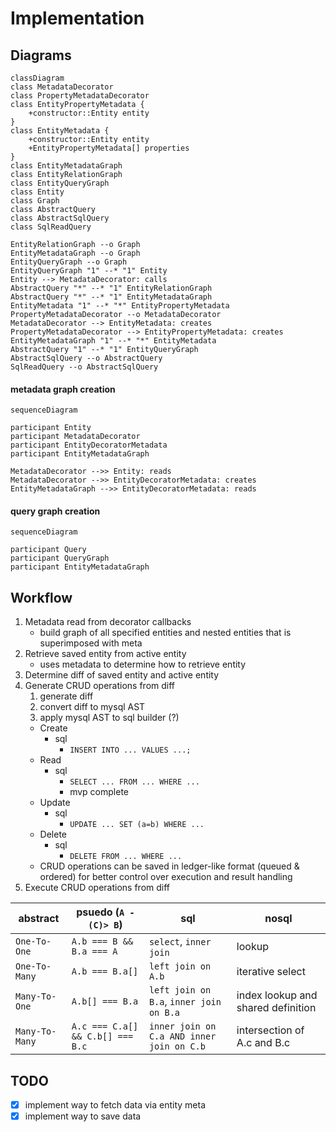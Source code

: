 # Implementation

## Diagrams

```mermaid
classDiagram
class MetadataDecorator
class PropertyMetadataDecorator
class EntityPropertyMetadata {
    +constructor::Entity entity
}
class EntityMetadata {
    +constructor::Entity entity
    +EntityPropertyMetadata[] properties
}
class EntityMetadataGraph
class EntityRelationGraph
class EntityQueryGraph
class Entity
class Graph
class AbstractQuery
class AbstractSqlQuery
class SqlReadQuery

EntityRelationGraph --o Graph
EntityMetadataGraph --o Graph
EntityQueryGraph --o Graph
EntityQueryGraph "1" --* "1" Entity
Entity --> MetadataDecorator: calls
AbstractQuery "*" --* "1" EntityRelationGraph
AbstractQuery "*" --* "1" EntityMetadataGraph
EntityMetadata "1" --* "*" EntityPropertyMetadata
PropertyMetadataDecorator --o MetadataDecorator
MetadataDecorator --> EntityMetadata: creates
PropertyMetadataDecorator --> EntityPropertyMetadata: creates
EntityMetadataGraph "1" --* "*" EntityMetadata
AbstractQuery "1" --* "1" EntityQueryGraph
AbstractSqlQuery --o AbstractQuery
SqlReadQuery --o AbstractSqlQuery 
```

#### metadata graph creation 
```mermaid
sequenceDiagram

participant Entity 
participant MetadataDecorator 
participant EntityDecoratorMetadata
participant EntityMetadataGraph

MetadataDecorator -->> Entity: reads
MetadataDecorator -->> EntityDecoratorMetadata: creates
EntityMetadataGraph -->> EntityDecoratorMetadata: reads
```

#### query graph creation 
```mermaid
sequenceDiagram

participant Query
participant QueryGraph
participant EntityMetadataGraph

```

## Workflow

1. Metadata read from decorator callbacks
    * build graph of all specified entities and nested entities that is superimposed with meta
2. Retrieve saved entity from active entity
    * uses metadata to determine how to retrieve entity 
3. Determine diff of saved entity and active entity 
4. Generate CRUD operations from diff
    1. generate diff
    2. convert diff to mysql AST
    2. apply mysql AST to sql builder (?)
    * Create
        - sql
            - `INSERT INTO ... VALUES ...;`
    * Read
        - sql
            - `SELECT ... FROM ... WHERE ...`
            - mvp complete
    * Update
        - sql
            - `UPDATE ... SET (a=b) WHERE ...`
    * Delete
        - sql
            - `DELETE FROM ... WHERE ...`
    * CRUD operations can be saved in ledger-like format (queued & ordered) for better control over execution and result handling
5. Execute CRUD operations from diff

| abstract | psuedo (`A -(C)> B`) | sql | nosql
|----------|--------|-----| -----
|`One-To-One`| `A.b === B && B.a === A` | `select`, `inner join`| lookup
|`One-To-Many`| `A.b === B.a[]`  |`left join on A.b`| iterative select
|`Many-To-One`| `A.b[] === B.a`|`left join on B.a`, `inner join on B.a` | index lookup and shared definition
|`Many-To-Many`| `A.c === C.a[] && C.b[] === B.c` | `inner join on C.a AND inner join on C.b` | intersection of A.c and B.c


## TODO
- [x] implement way to fetch data via entity meta
- [x] implement way to save data
